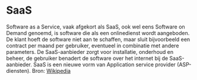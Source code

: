 SaaS
======
Software as a Service, vaak afgekort als SaaS, ook wel eens Software on Demand genoemd, is software die als een onlinedienst wordt aangeboden. De klant hoeft de software niet aan te schaffen, maar sluit bijvoorbeeld een contract per maand per gebruiker, eventueel in combinatie met andere parameters. De SaaS-aanbieder zorgt voor installatie, onderhoud en beheer, de gebruiker benadert de software over het internet bij de SaaS-aanbieder. SaaS is een nieuwe vorm van Application service provider (ASP-diensten). Bron: [Wikipedia](http://nl.wikipedia.org/wiki/Software_as_a_Service "Wikipedia: SaaS") 